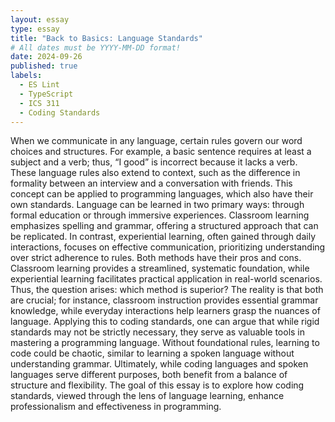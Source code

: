 ```yaml
---
layout: essay
type: essay
title: "Back to Basics: Language Standards"
# All dates must be YYYY-MM-DD format!
date: 2024-09-26
published: true
labels:
  - ES Lint
  - TypeScript
  - ICS 311
  - Coding Standards
---
```


  When we communicate in any language, certain rules govern our word choices and structures. For example, a basic sentence requires at least a subject and a verb; thus, “I good” is incorrect because it lacks a verb. These language rules also extend to context, such as the difference in formality between an interview and a conversation with friends. This concept can be applied to programming languages, which also have their own standards.
  Language can be learned in two primary ways: through formal education or through immersive experiences. Classroom learning emphasizes spelling and grammar, offering a structured approach that can be replicated. In contrast, experiential learning, often gained through daily interactions, focuses on effective communication, prioritizing understanding over strict adherence to rules.
  Both methods have their pros and cons. Classroom learning provides a streamlined, systematic foundation, while experiential learning facilitates practical application in real-world scenarios. Thus, the question arises: which method is superior? The reality is that both are crucial; for instance, classroom instruction provides essential grammar knowledge, while everyday interactions help learners grasp the nuances of language.
  Applying this to coding standards, one can argue that while rigid standards may not be strictly necessary, they serve as valuable tools in mastering a programming language. Without foundational rules, learning to code could be chaotic, similar to learning a spoken language without understanding grammar.
  Ultimately, while coding languages and spoken languages serve different purposes, both benefit from a balance of structure and flexibility. The goal of this essay is to explore how coding standards, viewed through the lens of language learning, enhance professionalism and effectiveness in programming.
